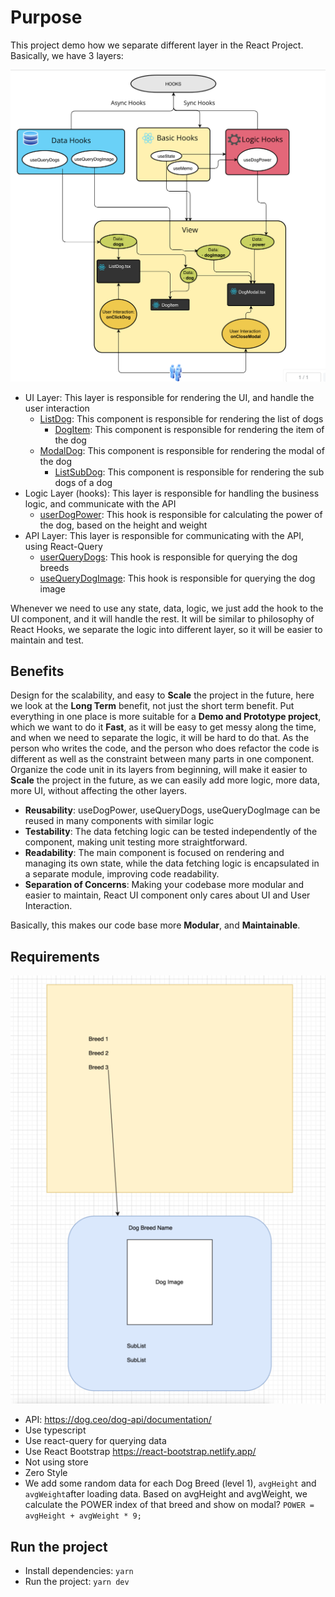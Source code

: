 # Purpose
This project demo how we separate different layer in the React Project. 
Basically, we have 3 layers:

![diagram.png](statics%2Fdiagram.png)

- UI Layer: This layer is responsible for rendering the UI, and handle the user interaction
  - [ListDog](https://github.com/trinhngocdieu/react-design-pattern/blob/main/components/Dog/ListDog/ListDog.tsx): This component is responsible for rendering the list of dogs
    - [DogItem](https://github.com/trinhngocdieu/react-design-pattern/blob/main/components/Dog/ListDog/DogItem.tsx): This component is responsible for rendering the item of the dog
  - [ModalDog](https://github.com/trinhngocdieu/react-design-pattern/blob/main/components/Dog/ModalDog/ModalDog.tsx): This component is responsible for rendering the modal of the dog
    - [ListSubDog](https://github.com/trinhngocdieu/react-design-pattern/blob/main/components/Dog/ModalDog/ListSubDog.tsx): This component is responsible for rendering the sub dogs of a dog 
- Logic Layer (hooks): This layer is responsible for handling the business logic, and communicate with the API
  - [userDogPower](https://github.com/trinhngocdieu/react-design-pattern/blob/main/hooks/dog/useDogPower.ts#L3): This hook is responsible for calculating the power of the dog, based on the height and weight
- API Layer: This layer is responsible for communicating with the API, using React-Query
  - [userQueryDogs](https://github.com/trinhngocdieu/react-design-pattern/blob/main/queries/dog/useQueryDogs.ts): This hook is responsible for querying the dog breeds
  - [useQueryDogImage](https://github.com/trinhngocdieu/react-design-pattern/blob/main/queries/dog/useQueryDogImage.ts): This hook is responsible for querying the dog image

Whenever we need to use any state, data, logic, we just add the hook to the UI component, and it will handle the rest.
It will be similar to philosophy of React Hooks, we separate the logic into different layer, so it will be easier to maintain and test.

## Benefits

Design for the scalability, and easy to **Scale** the project in the future, here we look at the **Long Term** benefit, not just the short term benefit.
Put everything in one place is more suitable for a **Demo and Prototype project**, which we want to do it **Fast**, as it will be easy to get messy along the time, and when we need to separate the logic, it will be hard to do that.
As the person who writes the code, and the person who does refactor the code is different as well as the constraint between many parts in one component.
Organize the code unit in its layers from beginning, will make it easier to **Scale** the project in the future, as we can easily add more logic, more data, more UI, without affecting the other layers.

- **Reusability**: useDogPower, useQueryDogs, useQueryDogImage can be reused in many components with similar logic 
- **Testability**: The data fetching logic can be tested independently of the component, making unit testing more straightforward.
- **Readability**: The main component is focused on rendering and managing its own state, while the data fetching logic is encapsulated in a separate module, improving code readability.
- **Separation of Concerns**: Making your codebase more modular and easier to maintain, React UI component only cares about UI and User Interaction. 

Basically, this makes our code base more **Modular**, and **Maintainable**.
## Requirements

![img.png](statics%2Fimg.png)

- API: https://dog.ceo/dog-api/documentation/
- Use typescript
- Use react-query for querying data
- Use React Bootstrap https://react-bootstrap.netlify.app/
- Not using store
- Zero Style
- We add some random data for each Dog Breed (level 1), `avgHeight` and `avgWeight`after loading data.
  Based on avgHeight and avgWeight, we calculate the POWER index of that breed and show on modal?
 ```POWER = avgHeight + avgWeight * 9;```

## Run the project
- Install dependencies: `yarn`
- Run the project: `yarn dev`

